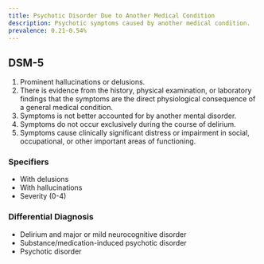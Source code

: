 ```yaml
---
title: Psychotic Disorder Due to Another Medical Condition
description: Psychotic symptoms caused by another medical condition.
prevalence: 0.21-0.54%
---
```

## DSM-5
1. Prominent hallucinations or delusions.  
2. There is evidence from the history, physical examination, or laboratory findings that the symptoms are the direct physiological consequence of a general medical condition.  
3. Symptoms is not better accounted for by another mental disorder.  
4. Symptoms do not occur exclusively during the course of delirium.  
5. Symptoms cause clinically significant distress or impairment in social, occupational, or other important areas of functioning.

### Specifiers
- With delusions  
- With hallucinations  
- Severity (0-4)

### Differential Diagnosis
- Delirium and major or mild neurocognitive disorder  
- Substance/medication-induced psychotic disorder  
- Psychotic disorder